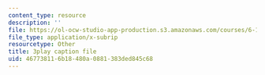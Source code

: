 ```yaml
---
content_type: resource
description: ''
file: https://ol-ocw-studio-app-production.s3.amazonaws.com/courses/6-189-multicore-programming-primer-january-iap-2007/467738116b18480a0881383ded845c68_WikcTwXQXfA.srt
file_type: application/x-subrip
resourcetype: Other
title: 3play caption file
uid: 46773811-6b18-480a-0881-383ded845c68
---
```

